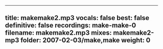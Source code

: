 
---
title: makemake2.mp3
vocals: false
best: false
definitive: false
recordings: make-make-0
filename: makemake2.mp3
mixes: makemake2-mp3
folder: 2007-02-03/make,make
weight: 0
---
